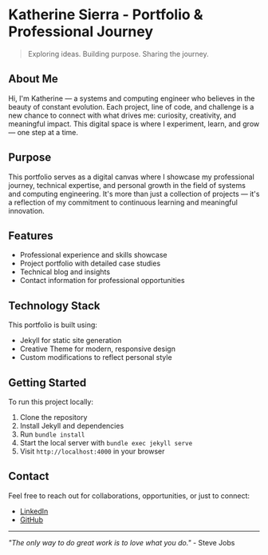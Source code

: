 # Katherine Sierra - Portfolio & Professional Journey

> Exploring ideas. Building purpose. Sharing the journey.

## About Me

Hi, I'm Katherine — a systems and computing engineer who believes in the beauty of constant evolution. Each project, line of code, and challenge is a new chance to connect with what drives me: curiosity, creativity, and meaningful impact. This digital space is where I experiment, learn, and grow — one step at a time.

## Purpose

This portfolio serves as a digital canvas where I showcase my professional journey, technical expertise, and personal growth in the field of systems and computing engineering. It's more than just a collection of projects — it's a reflection of my commitment to continuous learning and meaningful innovation.

## Features

- Professional experience and skills showcase
- Project portfolio with detailed case studies
- Technical blog and insights
- Contact information for professional opportunities

## Technology Stack

This portfolio is built using:
- Jekyll for static site generation
- Creative Theme for modern, responsive design
- Custom modifications to reflect personal style

## Getting Started

To run this project locally:
1. Clone the repository
2. Install Jekyll and dependencies
3. Run `bundle install`
4. Start the local server with `bundle exec jekyll serve`
5. Visit `http://localhost:4000` in your browser

## Contact

Feel free to reach out for collaborations, opportunities, or just to connect:
- [LinkedIn](https://www.linkedin.com/in/katherine-sierra/)
- [GitHub](https://github.com/katherinsb)


---

*"The only way to do great work is to love what you do."* - Steve Jobs

